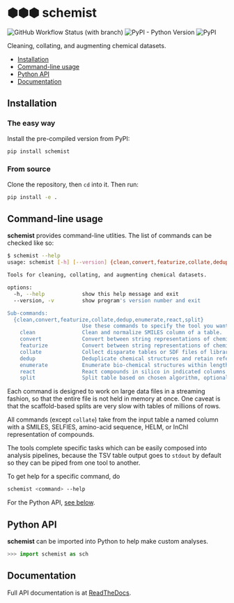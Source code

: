 # ⬢⬢⬢ schemist

![GitHub Workflow Status (with branch)](https://img.shields.io/github/actions/workflow/status/scbirlab/schemist/python-publish.yml)
![PyPI - Python Version](https://img.shields.io/pypi/pyversions/schemist)
![PyPI](https://img.shields.io/pypi/v/schemist)

Cleaning, collating, and augmenting chemical datasets.

- [Installation](#installation)
- [Command-line usage](#command-line-usage)
- [Python API](#python-api)
- [Documentation](#documentation)

## Installation

### The easy way

Install the pre-compiled version from PyPI:

```bash
pip install schemist
```

### From source

Clone the repository, then `cd` into it. Then run:

```bash
pip install -e .
```

## Command-line usage

**schemist**  provides command-line utlities. The list of commands can be checked like so:

```bash
$ schemist --help
usage: schemist [-h] [--version] {clean,convert,featurize,collate,dedup,enumerate,react,split} ...

Tools for cleaning, collating, and augmenting chemical datasets.

options:
  -h, --help            show this help message and exit
  --version, -v         show program's version number and exit

Sub-commands:
  {clean,convert,featurize,collate,dedup,enumerate,react,split}
                        Use these commands to specify the tool you want to use.
    clean               Clean and normalize SMILES column of a table.
    convert             Convert between string representations of chemical structures.
    featurize           Convert between string representations of chemical structures.
    collate             Collect disparate tables or SDF files of libraries into a single table.
    dedup               Deduplicate chemical structures and retain references.
    enumerate           Enumerate bio-chemical structures within length and sequence constraints.
    react               React compounds in silico in indicated columns using a named reaction.
    split               Split table based on chosen algorithm, optionally taking account of chemical structure during splits.
```

Each command is designed to work on large data files in a streaming fashion, so that the entire file is not held in memory at once. One caveat is that the scaffold-based splits are very slow with tables of millions of rows.

All commands (except `collate`) take from the input table a named column with a SMILES, SELFIES, amino-acid sequence, HELM, or InChI representation of compounds.

The tools complete specific tasks which 
can be easily composed into analysis pipelines, because the TSV table output goes to
`stdout` by default so they can be piped from one tool to another.

To get help for a specific command, do

```bash
schemist <command> --help
```

For the Python API, [see below](#python-api).


## Python API

**schemist** can be imported into Python to help make custom analyses.

```python
>>> import schemist as sch
```

## Documentation

Full API documentation is at [ReadTheDocs](https://schemist.readthedocs.org).